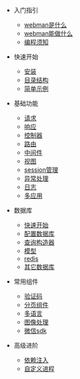 - 入门指引

  - [webman是什么](README.md)
  - [webman能做什么](what-can-do.md)
  - [编程须知](attention.md)
  
- 快速开始
  
  - [安装](install.md)
  - [目录结构](directory.md)
  - [简单示例](tutorial.md)

- 基础功能

  - [请求](request.md)
  - [响应](response.md)
  - [控制器](controller.md)
  - [路由](route.md)
  - [中间件](middleware.md)
  - [视图](view.md)
  - [session管理](session.md)
  - [异常处理](exception.md)
  - [日志](log.md)
  - [多应用](multiapp.md)

- 数据库

  - [快速开始](db/tutorial.md)
  - [配置数据库](db/config.md)
  - [查询构造器](db/queries.md)
  - [模型](db/model.md)
  - [redis](redis.md)
  - [其它数据库](db/others.md)
 
- 常用组件
  - [验证码](components/captcha.md)
  - [分页组件](components/paginator.md)
  - [多语言](components/translation.md)
  - [图像处理](components/image.md)
  - [微信sdk](components/wechat.md)
  
- 高级进阶
  - [依赖注入](di.md)
  - [自定义进程](process.md)
  
 


